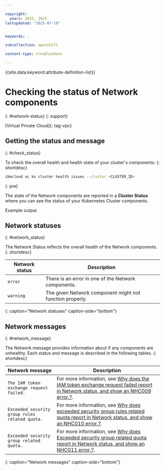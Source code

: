 ```yaml
---

copyright: 
  years: 2025, 2025
lastupdated: "2025-07-10"


keywords: ,

subcollection: openshift

content-type: troubleshoot

---
```


{{site.data.keyword.attribute-definition-list}}


# Checking the status of Network components
{: #network-status}
{: support}

[Virtual Private Cloud]{: tag-vpc}

## Getting the status and message
{: #check_status}

To check the overall health and health state of your cluster's components:
{: shortdesc}

```sh
ibmcloud oc ks cluster health issues --cluster <CLUSTER_ID>
```
{: pre}

The state of the Network components are reported in a **Cluster Status** where you can see the status of your Kubernetes Cluster components.

Example output


## Network statuses
{: #network_status}

The Network Status reflects the overall health of the Network components.
{: shortdesc}

| Network status | Description |
|--- | --- |
| `error` | There is an error in one of the Network components.|
| `warning` | The given Network component might not function properly.|
{: caption="Network statuses" caption-side="bottom"}


## Network messages
{: #network_message}

The Network message provides information about if any components are unhealthy. Each status and message is described in the following tables.
{: shortdesc}

|Network message|Description|
|--- |--- |
| `The IAM token exchange request failed.` | For more information, see [Why does the IAM token exchange request failed report in Network status, and show an NHC009 error.?](/docs/openshift?topic=openshift-ts-network-nhc009).|
| `Exceeded security group rules related quota.` | For more information, see [Why does exceeded security group rules related quota report in Network status, and show an NHC010 error.?](/docs/openshift?topic=openshift-ts-network-nhc010).|
| `Exceeded security group related quota.` | For more information, see [Why does Exceeded security group related quota report in Network status, and show an NHC011 error.?](/docs/openshift?topic=openshift-ts-network-nhc011).|
{: caption="Network messages" caption-side="bottom"}
